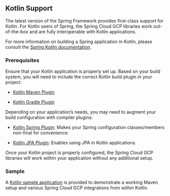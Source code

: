 ## Kotlin Support

The latest version of the Spring Framework provides first-class support
for Kotlin. For Kotlin users of Spring, the Spring Cloud GCP libraries
work out-of-the-box and are fully interoperable with Kotlin
applications.

For more information on building a Spring application in Kotlin, please
consult the [Spring Kotlin
documentation](https://docs.spring.io/spring/docs/current/spring-framework-reference/languages.html#kotlin).

### Prerequisites

Ensure that your Kotlin application is properly set up. Based on your
build system, you will need to include the correct Kotlin build plugin
in your project:

  - [Kotlin Maven
    Plugin](https://kotlinlang.org/docs/reference/using-maven.html)

  - [Kotlin Gradle
    Plugin](https://kotlinlang.org/docs/reference/using-gradle.html)

Depending on your application’s needs, you may need to augment your
build configuration with compiler plugins:

  - [Kotlin Spring
    Plugin](https://kotlinlang.org/docs/reference/compiler-plugins.html#spring-support):
    Makes your Spring configuration classes/members non-final for
    convenience.

  - [Kotlin JPA
    Plugin](https://kotlinlang.org/docs/reference/compiler-plugins.html#jpa-support):
    Enables using JPA in Kotlin applications.

Once your Kotlin project is properly configured, the Spring Cloud GCP
libraries will work within your application without any additional
setup.

### Sample

A [Kotlin sample
application](https://github.com/GoogleCloudPlatform/spring-cloud-gcp/tree/main/spring-cloud-gcp-kotlin-samples/spring-cloud-gcp-kotlin-app-sample)
is provided to demonstrate a working Maven setup and various Spring
Cloud GCP integrations from within Kotlin.
